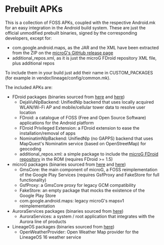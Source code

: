 # Prebuilt APKs

This is a collection of FOSS APKs, coupled with the respective Android.mk for an
easy integration in the Android build system.
These are just the official unmodified prebuilt binaries, signed by the
corresponding developers, except for:
 * com.google.android.maps, as the JAR and the XML have been extracted from the ZIP on the [microG's GitHub release page](https://github.com/microg/android_frameworks_mapsv1/releases)
 * additional_repos.xml, as it is just the microG FDroid repository XML file, plus additional repos

To include them in your build just add their name in CUSTOM_PACKAGES (for
example in vendor/lineage/config/common.mk).

The included APKs are:
 * FDroid packages (binaries sourced from [here](https://f-droid.org/packages/org.fdroid.fdroid/) and [here](https://f-droid.org/packages/org.fdroid.fdroid.privileged/))
   * DejaVuNlpBackend: UnifiedNlp backend that uses locally acquired WLAN/Wi-Fi AP and mobile/cellular tower data to resolve user location
   * FDroid: a catalogue of FOSS (Free and Open Source Software) applications for the Android platform
   * FDroid Privileged Extension: a FDroid extension to ease the installation/removal of apps
   * NominatimNlpBackend: UnifiedNlp (no GAPPS) backend that uses MapQuest's Nominatim service (based on OpenStreetMap) for geocoding
   * additional_repos.xml: a simple package to include the [microG FDroid repository](https://microg.org/fdroid.html) in the ROM (requires FDroid >= 1.5)
 * microG packages (binaries sourced from [here](https://microg.org/download.html) and [here](https://github.com/microg/android_frameworks_mapsv1))
   * GmsCore: the main component of microG, a FOSS reimplementation of the Google Play Services (requires GsfProxy and FakeStore for full functionality)
   * GsfProxy: a GmsCore proxy for legacy GCM compatibility
   * FakeStore: an empty package that mocks the existence of the Google Play Store
   * com.google.android.maps: legacy microG's mapsv1 reimplementation
 * AuroraServices packages (binaries sourced from [here](https://gitlab.com/AuroraOSS/AuroraServices))
   * AuroraServices: a system / root application that integrates with the Aurora line of products
 * LineageOS packages (binaries sourced from [here](https://download.lineageos.org/extras))
   * OpenWeatherProvider: Open Weather Map provider for the LineageOS 16 weather service

